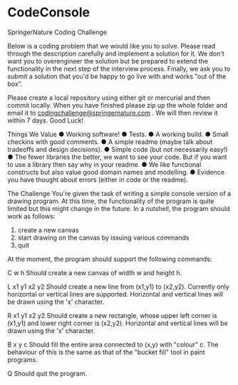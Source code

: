 # CodeConsole

SpringerNature Coding Challenge

Below is a coding problem that we would like you to solve. Please read through the
description carefully and implement a solution for it. We don't want you to overengineer
the solution but be prepared to extend the functionality in the next step of the interview process.
Finally, we ask you to submit a solution that you'd be happy to go live with and works "out of
the box”.

Please create a local repository using either git or mercurial and then commit locally. When
you have finished please zip up the whole folder and email it to
codingchallenge@springernature.com . We will then review it within 7 days.
Good Luck!

Things We Value
● Working software!
● Tests.
● A working build.
● Small checkins with good comments.
● A simple readme (maybe talk about tradeoffs and design decisions).
● Simple code (but not necessarily easy!)
● The fewer libraries the better, we want to see your code. But if you want to use a
library then say why in your readme.
● We like functional constructs but also value good domain names and modelling.
● Evidence you have thought about errors (either in code or the readme).

The Challenge
You're given the task of writing a simple console version of a drawing program. At this time,
the functionality of the program is quite limited but this might change in the future. In a
nutshell, the program should work as follows:

1. create a new canvas
2. start drawing on the canvas by issuing various commands
3. quit

At the moment, the program should support the following commands:

C w h Should create a new canvas of width w and height h.

L x1 y1 x2 y2 Should create a new line from (x1,y1) to (x2,y2). Currently only
horizontal or vertical lines are supported. Horizontal and vertical lines
will be drawn using the 'x' character.

R x1 y1 x2 y2 Should create a new rectangle, whose upper left corner is (x1,y1) and
lower right corner is (x2,y2). Horizontal and vertical lines will be drawn
using the 'x' character.

B x y c Should fill the entire area connected to (x,y) with "colour" c. The
behaviour of this is the same as that of the "bucket fill" tool in paint
programs.

Q Should quit the program.
